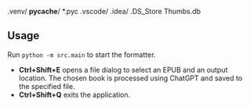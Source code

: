 .venv/
__pycache__/
*.pyc
.vscode/
.idea/
.DS_Store
Thumbs.db

## Usage

Run `python -m src.main` to start the formatter.

- **Ctrl+Shift+E** opens a file dialog to select an EPUB and an output
  location. The chosen book is processed using ChatGPT and saved to the
  specified file.
- **Ctrl+Shift+Q** exits the application.
